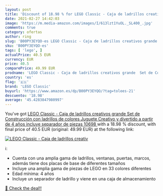 ```yaml
---
layout: post
title: 'Discount of 18.98 % for LEGO Classic - Caja de ladrillos creativ'
date: 2021-02-27 14:42:03
image: 'https://m.media-amazon.com/images/I/613lzt1YuOL._SL400_.jpg'
comments: true
category: ofertas
author: ring
slug: 'B00PY3EYQO-es LEGO Classic - Caja de ladrillos creativos grande Set de...'
sku: 'B00PY3EYQO-es'
tags: [ 'lego', ]
actualPrice: 40.5 EUR
currency: EUR
price: 40.5
comparePrice: 49.99 EUR
prodname: 'LEGO Classic - Caja de ladrillos creativos grande  Set de Construcción con ladrillos de colores  Juguete Creativo y divertido a partir de 4 años  incluye separador de piezas  10698 '
country: 'es'
flag: '🇪🇸'
brand: 'LEGO Classic'
buyurl: 'https://www.amazon.es/dp/B00PY3EYQO/?tag=tolees-21'
descuento: '18.98'
average: '45.4283847980997'
---
```


You've got [LEGO Classic - Caja de ladrillos creativos grande  Set de Construcción con ladrillos de colores  Juguete Creativo y divertido a partir de 4 años  incluye separador de piezas  10698 ](https://www.amazon.es/dp/B00PY3EYQO/?tag=tolees-21) with a  18.98 % discount, with final price of 40.5 EUR (original: 49.99 EUR) at the following link:

[![LEGO Classic - Caja de ladrillos creativ](https://m.media-amazon.com/images/I/613lzt1YuOL._SL400_.jpg)](https://www.amazon.es/dp/B00PY3EYQO/?tag=tolees-21)

ℹ️:

- Cuenta con una amplia gama de ladrillos, ventanas, puertas, marcos, además tiene dos placas de base de diferentes tamaños
- Incluye una amplia gama de piezas de LEGO en 33 colores diferentes
- Edad mínima: 4 años
- Incluye un separador de ladrillo y viene en una caja de almacenamiento

[🛒 Check the deal!!](https://www.amazon.es/dp/B00PY3EYQO/?tag=tolees-21)
